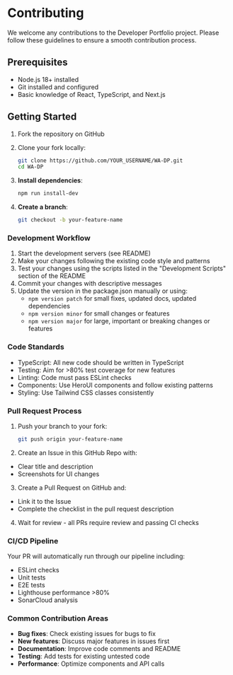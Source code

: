# Contributing

We welcome any contributions to the Developer Portfolio project. Please follow these guidelines to ensure a smooth contribution process.

## Prerequisites

- Node.js 18+ installed
- Git installed and configured
- Basic knowledge of React, TypeScript, and Next.js

## Getting Started

1. Fork the repository on GitHub
2. Clone your fork locally:

   ```bash
   git clone https://github.com/YOUR_USERNAME/WA-DP.git
   cd WA-DP
   ```

3. **Install dependencies**:

   ```bash
   npm run install-dev
   ```

4. **Create a branch**:
   ```bash
   git checkout -b your-feature-name
   ```

### Development Workflow

1. Start the development servers (see README)
2. Make your changes following the existing code style and patterns
3. Test your changes using the scripts listed in the "Development Scripts" section of the README
4. Commit your changes with descriptive messages
5. Update the version in the package.json manually or using:
   - `npm version patch` for small fixes, updated docs, updated dependencies
   - `npm version minor` for small changes or features
   - `npm version major` for large, important or breaking changes or features

### Code Standards

- TypeScript: All new code should be written in TypeScript
- Testing: Aim for >80% test coverage for new features
- Linting: Code must pass ESLint checks
- Components: Use HeroUI components and follow existing patterns
- Styling: Use Tailwind CSS classes consistently

### Pull Request Process

1. Push your branch to your fork:

   ```bash
   git push origin your-feature-name
   ```

2. Create an Issue in this GitHub Repo with:

- Clear title and description
- Screenshots for UI changes

3. Create a Pull Request on GitHub and:

- Link it to the Issue
- Complete the checklist in the pull request description

4. Wait for review - all PRs require review and passing CI checks

### CI/CD Pipeline

Your PR will automatically run through our pipeline including:

- ESLint checks
- Unit tests
- E2E tests
- Lighthouse performance >80%
- SonarCloud analysis

### Common Contribution Areas

- **Bug fixes**: Check existing issues for bugs to fix
- **New features**: Discuss major features in issues first
- **Documentation**: Improve code comments and README
- **Testing**: Add tests for existing untested code
- **Performance**: Optimize components and API calls

